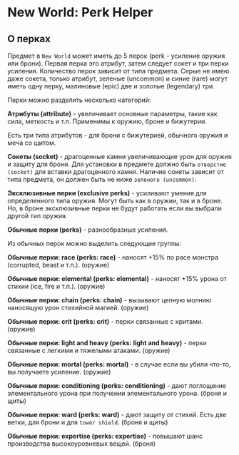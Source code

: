 # New World: Perk Helper

## О перках

Предмет в `New World` может иметь до 5 перок (perk - усиление оружия или брони). Первая перка это атрибут, затем следует сокет и три перки усиления. Количество перок зависит от типа предмета. Серые не имею даже сокета, только атрибут, зеленые (uncommon) и синие (rare) могут иметь одну перку, малиновые (epic) две и золотые (legendary) три.

Перки можно разделить несколько категорий:

__Атрибуты (attribute)__ - увеличивает основные параметры, такие как сила, меткость и т.п. Применимы к оружию, броне и бижутерии. 

Есть три типа атрибутов - для брони с бижутерией, обычного оружия и меча со щитом. 

__Сокеты (socket)__ - драгоценные камни увеличивающие урон для оружия и защиту для брони. Для установки в предмете должно быть `отверстие (socket)` для вставки драгоценного камня. Наличие сокеты зависит от типа предмета, он должен быть не ниже `зеленого (uncommon)`.

__Эксклюзивные перки (exclusive perks)__ - усиливают умения для определенного типа оружия. Могут быть как в оружии, так и в броне. Но, в броне эксклюзивные перки не будут работать если вы выбрали другой тип оружия.

__Обычные перки (perks)__ - разнообразные усиления.

Из обычных перок можно выделить следующие группы:

__Обычные перки: race (perks: race)__ - наносят +15% по расе монстра (corrupted, beast и т.п.). (оружие)

__Обычные перки: elemental (perks: elemental)__ - наносят +15% урона от стихии (ice, fire и т.п.). (оружие)

__Обычные перки: chain (perks: chain)__ - вызывают цепную молнию наносящую урон стихийной магией. (оружие)

__Обычные перки: crit (perks: crit)__ - перки связанные с критами. (оружие)

__Обычные перки: light and heavy (perks: light and heavy)__ - перки связанные с легкими и тяжелыми атаками. (оружие)

__Обычные перки: mortal (perks: mortal)__ - в случае если вы убили что-то, вы получаете усиление. (оружие)

__Обычные перки: conditioning (perks: conditioning)__ - дают поглощение элементального урона при получении элементального урона. (броня и щиты)

__Обычные перки: ward (perks: ward)__ - дают защиту от стихий. Есть две ветки, для брони и для `tower shield`. (броня и щиты)

__Обычные перки: expertise (perks: expertise)__ - повышают шанс производства высокоуровневых вещей. (броня)